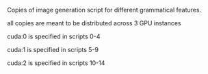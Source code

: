 Copies of image generation script for different grammatical features.

all copies are meant to be distributed across 3 GPU instances

cuda:0 is specified in scripts 0-4

cuda:1 is specified in scripts 5-9

cuda:2 is specified in scripts 10-14
